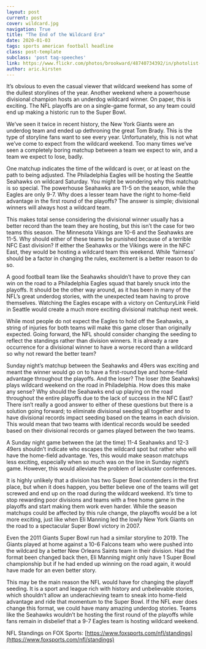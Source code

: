 ```yaml
---
layout: post
current: post
cover: wildcard.jpg
navigation: True
title: "The End of the Wildcard Era"
date: 2020-01-03
tags: sports american football headline
class: post-template
subclass: 'post tag-speeches'
link: https://www.flickr.com/photos/brookward/48740734392/in/photolist-2hg41ew-2hQRZZX-2hPZUDT-2hPndjW-2hPuBdU-2hQ3kXt-2hPKVim-2hQ3p6g-2hPQy4A-2hPFp8D-2hPvGEt-2hPqEC5-2gPZF1b-2hQ4vyL-2hPPYtQ-2hPEqRE-2hPxH9P-2hPmWos-2hQ1MyZ-2hQ1YKK-2hPyNjD-2hPDXnT-2hPhfxd-2hPLHhq-2hPvEy9-2hPD9TV-2hQeWCT-2hPZJoY-2hPRez5-2hQbykn-2hPQ6zo-2hPE6UG-2hPphKz-2hPBHGX-2hPYBjV-2hPNsqF-2hPqhda-2hPR9tT-2hPvsJN-2hPCTkY-2hQ3adX-2hPNKns-2hPUJXr-2hPKWyb-2hPwWTQ-2hPByGT-2hPyv7q-2hPobNG-2hPvyg7-2hPnvG1
author: aric.kirsten
---
```

It’s obvious to even the casual viewer that wildcard weekend has some of the dullest storylines of the year. Another weekend where a powerhouse divisional champion hosts an underdog wildcard winner. On paper, this is exciting. The NFL playoffs are on a single-game format, so any team could end up making a historic run to the Super Bowl.

  

We’ve seen it twice in recent history, the New York Giants were an underdog team and ended up dethroning the great Tom Brady. This is the type of storyline fans want to see every year. Unfortunately, this is not what we’ve come to expect from the wildcard weekend. Too many times we’ve seen a completely boring matchup between a team we expect to win, and a team we expect to lose, badly.

  

One matchup indicates the time of the wildcard is over, or at least on the path to being adjusted. The Philadelphia Eagles will be hosting the Seattle Seahawks on wildcard Saturday. You might be wondering why this matchup is so special. The powerhouse Seahawks are 11-5 on the season, while the Eagles are only 9-7. Why does a lesser team have the right to home-field advantage in the first round of the playoffs? The answer is simple; divisional winners will always host a wildcard team.

  

This makes total sense considering the divisional winner usually has a better record than the team they are hosting, but this isn’t the case for two teams this season. The Minnesota Vikings are 10-6 and the Seahawks are 11-5. Why should either of these teams be punished because of a terrible NFC East division? If either the Seahawks or the Vikings were in the NFC East, they would be hosting a wildcard team this weekend. While ‘fairness’ should be a factor in changing the rules, excitement is a better reason to do so.

  

A good football team like the Seahawks shouldn’t have to prove they can win on the road to a Philadelphia Eagles squad that barely snuck into the playoffs. It should be the other way around, as it has been in many of the NFL’s great underdog stories, with the unexpected team having to prove themselves. Watching the Eagles escape with a victory on CenturyLink Field in Seattle would create a much more exciting divisional matchup next week.

  

While most people do not expect the Eagles to hold off the Seahawks, a string of injuries for both teams will make this game closer than originally expected. Going forward, the NFL should consider changing the seeding to reflect the standings rather than division winners. It is already a rare occurrence for a divisional winner to have a worse record than a wildcard so why not reward the better team?

  

Sunday night’s matchup between the Seahawks and 49ers was exciting and meant the winner would go on to have a first-round bye and home-field advantage throughout the playoffs. And the loser? The loser (the Seahawks) plays wildcard weekend on the road in Philadelphia. How does this make any sense? Why should the Seahawks end up playing on the road throughout the entire playoffs due to the lack of success in the NFC East? There isn’t really a good answer to either of these questions but there is a solution going forward; to eliminate divisional seeding all together and to have divisional records impact seeding based on the teams in each division. This would mean that two teams with identical records would be seeded based on their divisional records or games played between the two teams.

  

A Sunday night game between the (at the time) 11-4 Seahawks and 12-3 49ers shouldn’t indicate who escapes the wildcard spot but rather who will have the home-field advantage. Yes, this would make season matchups less exciting, especially when so much was on the line in Sunday night’s game. However, this would alleviate the problem of lackluster conferences.

  

It is highly unlikely that a division has two Super Bowl contenders in the first place, but when it does happen, you better believe one of the teams will get screwed and end up on the road during the wildcard weekend. It’s time to stop rewarding poor divisions and teams with a free home game in the playoffs and start making them work even harder. While the season matchups could be affected by this rule change, the playoffs would be a lot more exciting, just like when Eli Manning led the lowly New York Giants on the road to a spectacular Super Bowl victory in 2007.

  

Even the 2011 Giants Super Bowl run had a similar storyline to 2019. The Giants played at home against a 10-6 Falcons team who were pushed into the wildcard by a better New Orleans Saints team in their division. Had the format been changed back then, Eli Manning might only have 1 Super Bowl championship but if he had ended up winning on the road again, it would have made for an even better story.

  

This may be the main reason the NFL would have for changing the playoff seeding. It is a sport and league rich with history and unbelievable stories, which shouldn’t allow an underachieving team to sneak into home-field advantage and ride that momentum to the Super Bowl. If the NFL ever does change this format, we could have many amazing underdog stories. Teams like the Seahawks wouldn’t be hosting the first round of the playoffs while fans remain in disbelief that a 9-7 Eagles team is hosting wildcard weekend.

  
NFL Standings on FOX Sports: [https://www.foxsports.com/nfl/standings](https://www.foxsports.com/nfl/standings)
